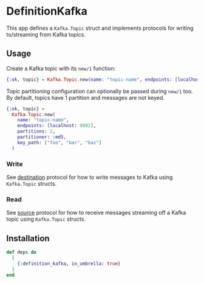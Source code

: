 # DefinitionKafka

This app defines a `Kafka.Topic` struct and implements protocols for
writing to/streaming from Kafka topics.

## Usage

Create a Kafka topic with its `new/1` function:

```elixir
{:ok, topic} = Kafka.Topic.new(name: "topic-name", endpoints: [localhost: 9092])
```

Topic partitioning configuration can optionally be passed during `new/1` too. By default,
topics have 1 partition and messages are not keyed.

```elixir
{:ok, topic} =
  Kafka.Topic.new(
    name: "topic-name",
    endpoints: [localhost: 9092],
    partitions: 2,
    partitioner: :md5,
    key_path: ["foo", "bar", "baz"]
  )
```

### Write

See [destination](../protocol_destination/README.md) protocol for how to write messages to Kafka using `Kafka.Topic` structs.

### Read

See [source](../protocol_source/README.md) protocol for how to receive messages streaming off a Kafka topic using 
`Kafka.Topic` structs.

## Installation

```elixir
def deps do
  [
    {:definition_kafka, in_umbrella: true}
  ]
end
```
